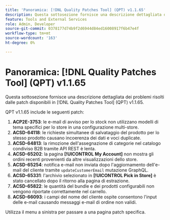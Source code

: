 ```yaml
---
title: 'Panoramica: [!DNL Quality Patches Tool] (QPT) v1.1.65'
description: Questa sottosezione fornisce una descrizione dettagliata dei problemi risolti dalle patch disponibili in  [!DNL Quality Patches Tool] (QPT) v1.1.65.
feature: Tools and External Services
role: Admin, Developer
source-git-commit: 0378177d74b9f2d6944d84ed16008917f6b47e4f
workflow-type: tm+mt
source-wordcount: '163'
ht-degree: 0%

---
```


# Panoramica: [!DNL Quality Patches Tool] (QPT) v1.1.65

Questa sottosezione fornisce una descrizione dettagliata dei problemi risolti dalle patch disponibili in [!DNL Quality Patches Tool] (QPT) v1.1.65.

QPT v1.1.65 include le seguenti patch:
1. **ACP2E-3753**: le e-mail di avviso per lo stock non utilizzano modelli di tema specifici per lo store in una configurazione multi-store.
1. **ACSD-64118**: le richieste simultanee di salvataggio del prodotto per lo stesso prodotto causano incoerenza dei dati e voci duplicate.
1. **ACSD-64813**: la rimozione dell&#39;assegnazione di categorie nel catalogo condiviso B2B tramite API REST è lenta.
1. **ACSD-65202**: la pagina **[!UICONTROL My Account]** non mostra gli ordini recenti provenienti da altre visualizzazioni dello store.
1. **ACSD-65254**: notifica e-mail non inviata dopo l&#39;aggiornamento dell&#39;e-mail del cliente tramite `updateCustomerEmail` mutazione GraphQL.
1. **ACSD-65331**: l&#39;archivio selezionato in **[!UICONTROL Pick in Store]** è stato cancellato dopo il ritorno alla pagina di estrazione.
1. **ACSD-65822**: le quantità del bundle e dei prodotti configurabili non vengono riportate correttamente nel carrello.
1. **ACSD-66093**: i campi del nome del cliente ospite consentono l&#39;input delle e-mail causando messaggi e-mail di ordine non validi.

Utilizza il menu a sinistra per passare a una pagina patch specifica.
